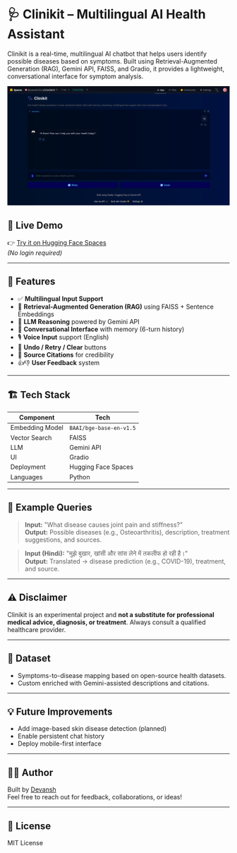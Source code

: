 # 🩺 Clinikit – Multilingual AI Health Assistant

Clinikit is a real-time, multilingual AI chatbot that helps users identify possible diseases based on symptoms. Built using Retrieval-Augmented Generation (RAG), Gemini API, FAISS, and Gradio, it provides a lightweight, conversational interface for symptom analysis.

![Clinikit Screenshot](./screenshot.png) <!-- Optional: Add image preview -->

## 🚀 Live Demo
👉 [Try it on Hugging Face Spaces](https://huggingface.co/spaces/devansh152/clinikit)  
*(No login required)*

---

## 🧠 Features

- ✅ **Multilingual Input Support**
- 🧠 **Retrieval-Augmented Generation (RAG)** using FAISS + Sentence Embeddings
- 🤖 **LLM Reasoning** powered by Gemini API
- 💬 **Conversational Interface** with memory (6-turn history)
- 🎙️ **Voice Input** support (English)
- 🔁 **Undo / Retry / Clear** buttons
- 📖 **Source Citations** for credibility
- 👍👎 **User Feedback** system

---

## 🏗️ Tech Stack

| Component | Tech |
|----------|------|
| Embedding Model | `BAAI/bge-base-en-v1.5` |
| Vector Search | FAISS |
| LLM | Gemini API |
| UI | Gradio |
| Deployment | Hugging Face Spaces |
| Languages | Python |

---

## 🧪 Example Queries

> **Input:** "What disease causes joint pain and stiffness?"  
> **Output:** Possible diseases (e.g., Osteoarthritis), description, treatment suggestions, and sources.

> **Input (Hindi):** "मुझे बुखार, खांसी और सांस लेने में तकलीफ हो रही है।"  
> **Output:** Translated → disease prediction (e.g., COVID-19), treatment, and source.

---

## ⚠️ Disclaimer

Clinikit is an experimental project and **not a substitute for professional medical advice, diagnosis, or treatment**. Always consult a qualified healthcare provider.

---

## 📁 Dataset

- Symptoms-to-disease mapping based on open-source health datasets.
- Custom enriched with Gemini-assisted descriptions and citations.

---

## 💡 Future Improvements

- Add image-based skin disease detection (planned)
- Enable persistent chat history
- Deploy mobile-first interface

---

## 🧑‍💻 Author

Built by [Devansh](https://github.com/kumardevansh)  
Feel free to reach out for feedback, collaborations, or ideas!

---

## 📜 License

MIT License
